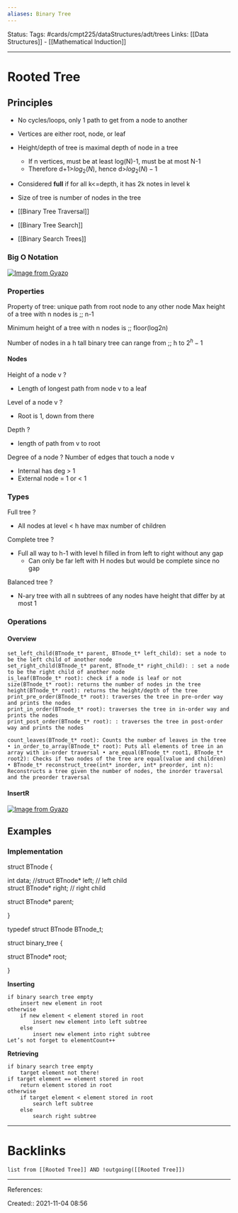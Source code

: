 ```yaml
---
aliases: Binary Tree
---
```

Status:
Tags: #cards/cmpt225/dataStructures/adt/trees
Links: [[Data Structures]] - [[Mathematical Induction]]
___

# Rooted Tree
## Principles
- No cycles/loops, only 1 path to get from a node to another
- Vertices are either root, node, or leaf
- Height/depth of tree is maximal depth of node in a tree
	- If n vertices, must be at least log(N)-1, must be at most N-1
	- Therefore d+1>$log_2(N)$, hence d>$log_2(N)-1$
- Considered **full** if for all k<=depth, it has 2k notes in level k
- Size of tree is number of nodes in the tree

- [[Binary Tree Traversal]]
- [[Binary Tree Search]]
- [[Binary Search Trees]]
### Big O Notation
[![Image from Gyazo](https://i.gyazo.com/0eb5e64d7f3923e38136d9bcd3c998a7.png)](https://gyazo.com/0eb5e64d7f3923e38136d9bcd3c998a7)
### Properties
Property of tree: unique path from root node to any other node
Max height of a tree with n nodes is ;; n-1
<!--SR:!2022-03-13,2,150-->
Minimum height of a tree with n nodes is ;; floor(log2n)
<!--SR:!2022-03-13,2,150-->
Number of nodes in a h tall binary tree can range from ;; h to $2^h-1$
<!--SR:!2022-03-13,2,150-->
#### Nodes
Height of a node v
?
- Length of longest path from node v to a leaf
<!--SR:!2022-03-13,2,150-->

Level of a node v
?
- Root is 1, down from there
<!--SR:!2022-03-13,2,150-->

Depth
?
- length of path from v to root
<!--SR:!2022-03-13,2,150-->

Degree of a node
?
Number of edges that touch a node v
- Internal has deg > 1
- External node = 1 or < 1
<!--SR:!2022-03-13,2,150-->

### Types
Full tree
?
- All nodes at level < h have max number of children
<!--SR:!2022-03-13,2,150-->

Complete tree
?
- Full all way to h-1 with level h filled in from left to right without any gap
	- Can only be far left with H nodes but would be complete since no gap
<!--SR:!2022-03-13,2,150-->

Balanced tree
?
- N-ary tree with all n subtrees of any nodes have height that differ by at most 1
<!--SR:!2022-03-13,2,150-->


### Operations
#### Overview
```
set_left_child(BTnode_t* parent, BTnode_t* left_child): set a node to be the left child of another node
set_right_child(BTnode_t* parent, BTnode_t* right_child): : set a node to be the right child of another node
is_leaf(BTnode_t* root): check if a node is leaf or not
size(BTnode_t* root): returns the number of nodes in the tree
height(BTnode_t* root): returns the height/depth of the tree
print_pre_order(BTnode_t* root): traverses the tree in pre-order way and prints the nodes
print_in_order(BTnode_t* root): traverses the tree in in-order way and prints the nodes
print_post_order(BTnode_t* root): : traverses the tree in post-order way and prints the nodes

count_leaves(BTnode_t* root): Counts the number of leaves in the tree • in_order_to_array(BTnode_t* root): Puts all elements of tree in an array with in-order traversal • are_equal(BTnode_t* root1, BTnode_t* root2): Checks if two nodes of the tree are equal(value and children) • BTnode_t* reconstruct_tree(int* inorder, int* preorder, int n): Reconstructs a tree given the number of nodes, the inorder traversal and the preorder traversal
```
#### InsertR
[![Image from Gyazo](https://i.gyazo.com/2de3b1984ffd402d8aeb7e4339c501f6.png)](https://gyazo.com/2de3b1984ffd402d8aeb7e4339c501f6)
## Examples

### Implementation
struct BTnode {

 int data; //struct BTnode* left; // left child  
struct BTnode* right; // right child

 struct BTnode* parent;

}

typedef struct BTnode BTnode_t;

struct binary_tree {

 struct BTnode* root;

}

**Inserting**
```
if binary search tree empty
	insert new element in root
otherwise
	if new element < element stored in root
		insert new element into left subtree
	else
		insert new element into right subtree
Let’s not forget to elementCount++
```

**Retrieving**
```
if binary search tree empty
	target element not there!
if target element == element stored in root
	return element stored in root
otherwise
	if target element < element stored in root
		search left subtree
	else
		search right subtree
```
___

# Backlinks

```dataview
list from [[Rooted Tree]] AND !outgoing([[Rooted Tree]])
```
___
References:

Created:: 2021-11-04 08:56
